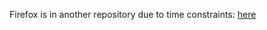 Firefox is in another repository due to time constraints: [here](https://github.com/KrishnanS2006/TimeXtension-Firefox)
